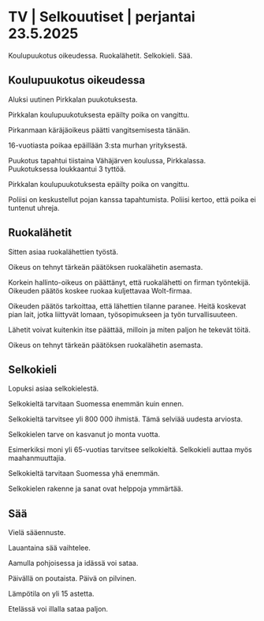 # TV | Selkouutiset | perjantai 23.5.2025

Koulupuukotus oikeudessa. Ruokalähetit. Selkokieli. Sää.

## Koulupuukotus oikeudessa

Aluksi uutinen Pirkkalan puukotuksesta.

Pirkkalan koulupuukotuksesta epäilty poika on vangittu.

Pirkanmaan käräjäoikeus päätti vangitsemisesta tänään.

16-vuotiasta poikaa epäillään 3:sta murhan yrityksestä.

Puukotus tapahtui tiistaina Vähäjärven koulussa, Pirkkalassa. Puukotuksessa loukkaantui 3 tyttöä.

Pirkkalan koulupuukotuksesta epäilty poika on vangittu.

Poliisi on keskustellut pojan kanssa tapahtumista. Poliisi kertoo, että poika ei tuntenut uhreja.

## Ruokalähetit

Sitten asiaa ruokalähettien työstä.

Oikeus on tehnyt tärkeän päätöksen ruokalähetin asemasta.

Korkein hallinto-oikeus on päättänyt, että ruokalähetti on firman työntekijä. Oikeuden päätös koskee ruokaa kuljettavaa Wolt-firmaa.

Oikeuden päätös tarkoittaa, että lähettien tilanne paranee. Heitä koskevat pian lait, jotka liittyvät lomaan, työsopimukseen ja työn turvallisuuteen.

Lähetit voivat kuitenkin itse päättää, milloin ja miten paljon he tekevät töitä.

Oikeus on tehnyt tärkeän päätöksen ruokalähetin asemasta.

## Selkokieli

Lopuksi asiaa selkokielestä.

Selkokieltä tarvitaan Suomessa enemmän kuin ennen.

Selkokieltä tarvitsee yli 800 000 ihmistä. Tämä selviää uudesta arviosta.

Selkokielen tarve on kasvanut jo monta vuotta.

Esimerkiksi moni yli 65-vuotias tarvitsee selkokieltä. Selkokieli auttaa myös maahanmuuttajia.

Selkokieltä tarvitaan Suomessa yhä enemmän.

Selkokielen rakenne ja sanat ovat helppoja ymmärtää.

## Sää

Vielä sääennuste.

Lauantaina sää vaihtelee.

Aamulla pohjoisessa ja idässä voi sataa.

Päivällä on poutaista. Päivä on pilvinen.

Lämpötila on yli 15 astetta.

Etelässä voi illalla sataa paljon.
